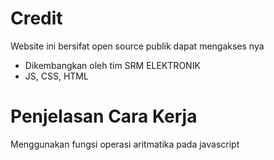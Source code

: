 # Credit
Website ini bersifat open source publik dapat mengakses nya
- Dikembangkan oleh tim SRM ELEKTRONIK
- JS, CSS, HTML
# Penjelasan Cara Kerja
Menggunakan fungsi operasi aritmatika pada javascript

